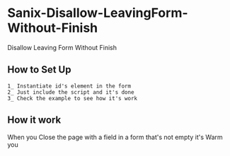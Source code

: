 # Sanix-Disallow-LeavingForm-Without-Finish
Disallow Leaving Form Without Finish

## How to Set Up
```
1_ Instantiate id's element in the form 
2_ Just include the script and it's done
3_ Check the example to see how it's work
```
## How it work
When you Close the page with a field in a form that's not empty it's Warm you
